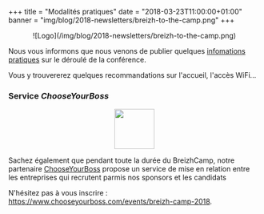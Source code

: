 +++
title = "Modalités pratiques"
date = "2018-03-23T11:00:00+01:00"
banner = "img/blog/2018-newsletters/breizh-to-the-camp.png"
+++

<center>
    ![Logo](/img/blog/2018-newsletters/breizh-to-the-camp.png)
</center>

Nous vous informons que nous venons de publier quelques [infomations pratiques](/conference/toutlereste) sur le déroulé de la conférence.

Vous y trouvererez quelques recommandations sur l'accueil, l'accès WiFi...


### Service _ChooseYourBoss_

<center>
    <a href="https://www.chooseyourboss.com/events/breizh-camp-2018"><img style="height: 80px;" src="/img/blog/2018-blog/ChooseYourBoss.png" /></a>
</center>

Sachez également que pendant toute la durée du BreizhCamp, notre partenaire [ChooseYourBoss](https://www.chooseyourboss.com)
propose un service de mise en relation entre les entreprises qui recrutent parmis nos sponsors et les candidats

N'hésitez pas à vous inscrire : <https://www.chooseyourboss.com/events/breizh-camp-2018>.

